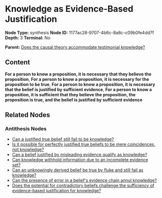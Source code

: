 # Knowledge as Evidence-Based Justification

**Node Type:** synthesis
**Node ID:** 1177ac28-9707-4b6c-8a8c-c09b0fe4dd7f
**Depth:** 3
**Terminal:** No

**Parent:** [Does the causal theory accommodate testimonial knowledge?](does-the-causal-theory-accommodate-testimonial-knowledge-antithesis-cba25db2-ad10-43b3-b214-446a5152bad1.md)

## Content

**For a person to know a proposition, it is necessary that they believe the proposition**, **For a person to know a proposition, it is necessary for the proposition to be true**, **For a person to know a proposition, it is necessary that the belief is justified by sufficient evidence**, **For a person to know a proposition, it is sufficient that they believe the proposition, the proposition is true, and the belief is justified by sufficient evidence**

## Related Nodes

### Antithesis Nodes

- [Can a justified true belief still fail to be knowledge?](can-a-justified-true-belief-still-fail-to-be-knowledge-antithesis-56590de7-04a2-4794-8a79-606d34424410.md)
- [Is it possible for perfectly justified true beliefs to be mere coincidences, not knowledge?](is-it-possible-for-perfectly-justified-true-beliefs-to-be-mere-coincidences-not-knowledge-antithesis-9182fd12-031f-47df-b2a0-d84e12c62c47.md)
- [Can a belief justified by misleading evidence qualify as knowledge?](can-a-belief-justified-by-misleading-evidence-qualify-as-knowledge-antithesis-8d95c322-9de8-4a68-b64d-d7a13063b6b0.md)
- [Can knowledge withhold information due to an incomplete evidence set?](can-knowledge-withhold-information-due-to-an-incomplete-evidence-set-antithesis-1659c747-282b-4524-a746-b46c4b6a12dd.md)
- [Can an unknowingly derived belief be true by fluke and still fail as knowledge?](can-an-unknowingly-derived-belief-be-true-by-fluke-and-still-fail-as-knowledge-antithesis-487e8ef3-d3f0-4dc1-93a4-85cd787fba22.md)
- [Can the presence of error in a belief's evidence chain annul knowledge?](can-the-presence-of-error-in-a-beliefs-evidence-chain-annul-knowledge-antithesis-d65c77f9-70e7-4a34-9de6-99a8c17c7ed6.md)
- [Does the potential for contradictory beliefs challenge the sufficiency of evidence-based justification for knowledge?](does-the-potential-for-contradictory-beliefs-challenge-the-sufficiency-of-evidence-based-justification-for-knowledge-antithesis-3a08e2f3-8210-4b60-afef-869bcd731383.md)
